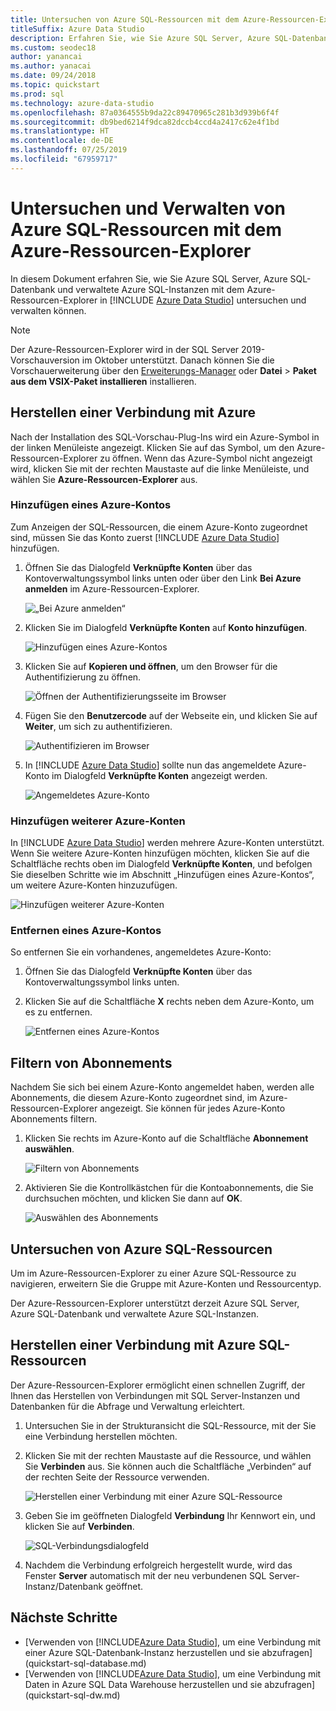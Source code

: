 ```yaml
---
title: Untersuchen von Azure SQL-Ressourcen mit dem Azure-Ressourcen-Explorer
titleSuffix: Azure Data Studio
description: Erfahren Sie, wie Sie Azure SQL Server, Azure SQL-Datenbank und verwaltete Azure SQL-Instanzen mit dem Azure-Ressourcen-Explorer untersuchen und verwalten können.
ms.custom: seodec18
author: yanancai
ms.author: yanacai
ms.date: 09/24/2018
ms.topic: quickstart
ms.prod: sql
ms.technology: azure-data-studio
ms.openlocfilehash: 87a0364555b9da22c89470965c281b3d939b6f4f
ms.sourcegitcommit: db9bed6214f9dca82dccb4ccd4a2417c62e4f1bd
ms.translationtype: HT
ms.contentlocale: de-DE
ms.lasthandoff: 07/25/2019
ms.locfileid: "67959717"
---
```

# <a name="explore-and-manage-azure-sql-resources-with-azure-resource-explorer"></a>Untersuchen und Verwalten von Azure SQL-Ressourcen mit dem Azure-Ressourcen-Explorer

In diesem Dokument erfahren Sie, wie Sie Azure SQL Server, Azure SQL-Datenbank und verwaltete Azure SQL-Instanzen mit dem Azure-Ressourcen-Explorer in [!INCLUDE [Azure Data Studio](../includes/name-sos-short.md)] untersuchen und verwalten können.

>[!NOTE]
>Der Azure-Ressourcen-Explorer wird in der SQL Server 2019-Vorschauversion im Oktober unterstützt. Danach können Sie die Vorschauerweiterung über den [Erweiterungs-Manager](extensions.md) oder **Datei** > **Paket aus dem VSIX-Paket installieren** installieren.


## <a name="connect-to-azure"></a>Herstellen einer Verbindung mit Azure

Nach der Installation des SQL-Vorschau-Plug-Ins wird ein Azure-Symbol in der linken Menüleiste angezeigt. Klicken Sie auf das Symbol, um den Azure-Ressourcen-Explorer zu öffnen. Wenn das Azure-Symbol nicht angezeigt wird, klicken Sie mit der rechten Maustaste auf die linke Menüleiste, und wählen Sie **Azure-Ressourcen-Explorer** aus.

### <a name="add-an-azure-account"></a>Hinzufügen eines Azure-Kontos

Zum Anzeigen der SQL-Ressourcen, die einem Azure-Konto zugeordnet sind, müssen Sie das Konto zuerst [!INCLUDE [Azure Data Studio](../includes/name-sos-short.md)] hinzufügen.

1. Öffnen Sie das Dialogfeld **Verknüpfte Konten** über das Kontoverwaltungssymbol links unten oder über den Link **Bei Azure anmelden** im Azure-Ressourcen-Explorer.

    ![„Bei Azure anmelden“](media/azure-resource-explorer/sign-in-to-azure.png)

2. Klicken Sie im Dialogfeld **Verknüpfte Konten** auf **Konto hinzufügen**.

    ![Hinzufügen eines Azure-Kontos](media/azure-resource-explorer/add-an-azure-account.png)

3. Klicken Sie auf **Kopieren und öffnen**, um den Browser für die Authentifizierung zu öffnen.

    ![Öffnen der Authentifizierungsseite im Browser](media/azure-resource-explorer/open-authentication-in-browser.png)

4. Fügen Sie den **Benutzercode** auf der Webseite ein, und klicken Sie auf **Weiter**, um sich zu authentifizieren.

    ![Authentifizieren im Browser](media/azure-resource-explorer/authenticate-in-browser.png)

5. In [!INCLUDE [Azure Data Studio](../includes/name-sos-short.md)] sollte nun das angemeldete Azure-Konto im Dialogfeld **Verknüpfte Konten** angezeigt werden.

    ![Angemeldetes Azure-Konto](media/azure-resource-explorer/signed-in-azure-account.png)

### <a name="add-more-azure-accounts"></a>Hinzufügen weiterer Azure-Konten

In [!INCLUDE [Azure Data Studio](../includes/name-sos-short.md)] werden mehrere Azure-Konten unterstützt. Wenn Sie weitere Azure-Konten hinzufügen möchten, klicken Sie auf die Schaltfläche rechts oben im Dialogfeld **Verknüpfte Konten**, und befolgen Sie dieselben Schritte wie im Abschnitt „Hinzufügen eines Azure-Kontos“, um weitere Azure-Konten hinzuzufügen.

![Hinzufügen weiterer Azure-Konten](media/azure-resource-explorer/add-more-azure-account.png)

### <a name="remove-an-azure-account"></a>Entfernen eines Azure-Kontos

So entfernen Sie ein vorhandenes, angemeldetes Azure-Konto:

1. Öffnen Sie das Dialogfeld **Verknüpfte Konten** über das Kontoverwaltungssymbol links unten.
2. Klicken Sie auf die Schaltfläche **X** rechts neben dem Azure-Konto, um es zu entfernen.

    ![Entfernen eines Azure-Kontos](media/azure-resource-explorer/remove-azure-account.png)

## <a name="filter-subscription"></a>Filtern von Abonnements

Nachdem Sie sich bei einem Azure-Konto angemeldet haben, werden alle Abonnements, die diesem Azure-Konto zugeordnet sind, im Azure-Ressourcen-Explorer angezeigt. Sie können für jedes Azure-Konto Abonnements filtern.

1. Klicken Sie rechts im Azure-Konto auf die Schaltfläche **Abonnement auswählen**.

   ![Filtern von Abonnements](media/azure-resource-explorer/filter-subscription.png)

2. Aktivieren Sie die Kontrollkästchen für die Kontoabonnements, die Sie durchsuchen möchten, und klicken Sie dann auf **OK**.

   ![Auswählen des Abonnements](media/azure-resource-explorer/select-subscription.png)

## <a name="explore-azure-sql-resources"></a>Untersuchen von Azure SQL-Ressourcen

Um im Azure-Ressourcen-Explorer zu einer Azure SQL-Ressource zu navigieren, erweitern Sie die Gruppe mit Azure-Konten und Ressourcentyp.

Der Azure-Ressourcen-Explorer unterstützt derzeit Azure SQL Server, Azure SQL-Datenbank und verwaltete Azure SQL-Instanzen.

## <a name="connect-to-azure-sql-resources"></a>Herstellen einer Verbindung mit Azure SQL-Ressourcen

Der Azure-Ressourcen-Explorer ermöglicht einen schnellen Zugriff, der Ihnen das Herstellen von Verbindungen mit SQL Server-Instanzen und Datenbanken für die Abfrage und Verwaltung erleichtert. 

1. Untersuchen Sie in der Strukturansicht die SQL-Ressource, mit der Sie eine Verbindung herstellen möchten.
2. Klicken Sie mit der rechten Maustaste auf die Ressource, und wählen Sie **Verbinden** aus. Sie können auch die Schaltfläche „Verbinden“ auf der rechten Seite der Ressource verwenden.

   ![Herstellen einer Verbindung mit einer Azure SQL-Ressource](media/azure-resource-explorer/connect-to-azure-sql-resource.png)

3. Geben Sie im geöffneten Dialogfeld **Verbindung** Ihr Kennwort ein, und klicken Sie auf **Verbinden**.

   ![SQL-Verbindungsdialogfeld](media/azure-resource-explorer/sql-connection-dialog.png)
4. Nachdem die Verbindung erfolgreich hergestellt wurde, wird das Fenster **Server** automatisch mit der neu verbundenen SQL Server-Instanz/Datenbank geöffnet.

## <a name="next-steps"></a>Nächste Schritte

- [Verwenden von [!INCLUDE[Azure Data Studio](../includes/name-sos-short.md)], um eine Verbindung mit einer Azure SQL-Datenbank-Instanz herzustellen und sie abzufragen](quickstart-sql-database.md)
- [Verwenden von [!INCLUDE[Azure Data Studio](../includes/name-sos-short.md)], um eine Verbindung mit Daten in Azure SQL Data Warehouse herzustellen und sie abzufragen](quickstart-sql-dw.md)